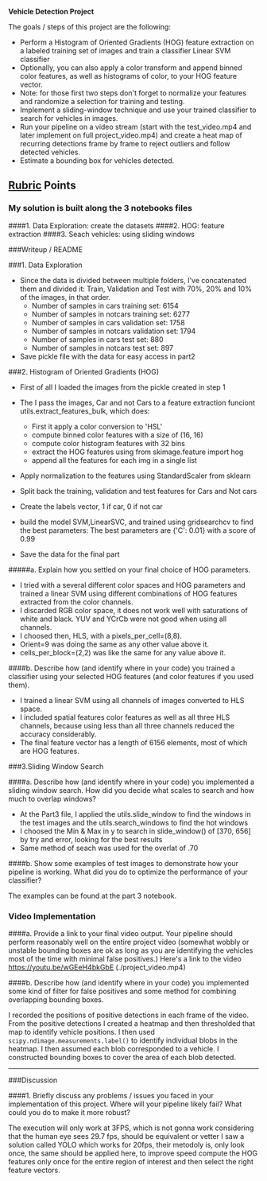 
**Vehicle Detection Project**

The goals / steps of this project are the following:

* Perform a Histogram of Oriented Gradients (HOG) feature extraction on a labeled training set of images and train a classifier Linear SVM classifier
* Optionally, you can also apply a color transform and append binned color features, as well as histograms of color, to your HOG feature vector. 
* Note: for those first two steps don't forget to normalize your features and randomize a selection for training and testing.
* Implement a sliding-window technique and use your trained classifier to search for vehicles in images.
* Run your pipeline on a video stream (start with the test_video.mp4 and later implement on full project_video.mp4) and create a heat map of recurring detections frame by frame to reject outliers and follow detected vehicles.
* Estimate a bounding box for vehicles detected.

[//]: # (Image References)
[video1]: ./project_video.mp4

## [Rubric](https://review.udacity.com/#!/rubrics/513/view) Points
### My solution is built along the 3 notebooks files
####1. Data Exploration: create the datasets
####2. HOG: feature extraction
####3. Seach vehicles: using sliding windows

###Writeup / README

###1. Data Exploration

* Since the data is divided between multiple folders, I've concatenated them and divided it: Train, Validation and Test with 70%, 20% and 10% of the images, in that order.
    * Number of samples in cars training set:  6154
    * Number of samples in notcars training set:  6277
    * Number of samples in cars validation set:  1758
    * Number of samples in notcars validation set:  1794
    * Number of samples in cars test set:  880
    * Number of samples in notcars test set:  897
* Save pickle file with the data for easy access in part2

###2. Histogram of Oriented Gradients (HOG)

* First of all I loaded the images from the pickle created in step 1
* The I pass the images, Car and not Cars to a feature extraction funciont utils.extract_features_bulk, which does:
    * First it apply a color conversion to 'HSL'
    * compute binned color features with a size of (16, 16)
    * compute color histogram features with 32 bins
    * extract the HOG features using from skimage.feature import hog
    * append all the features for each img in a single list
    
* Apply normalization to the features using StandardScaler from sklearn
* Split back the training, validation and test features for Cars and Not cars
* Create the labels vector, 1 if car, 0 if not car
* build the model SVM,LinearSVC, and trained using gridsearchcv to find the best parameters: The best parameters are {'C': 0.01} with a score of 0.99
* Save the data for the final part

#####a. Explain how you settled on your final choice of HOG parameters.

* I tried with a several different color spaces and HOG parameters and trained a linear SVM using different combinations of HOG features extracted from the color channels. 
* I discarded RGB color space, it does not work well with saturations of white and black. YUV and YCrCb were not good when using all channels. 
* I choosed then, HLS, with a pixels_per_cell=(8,8). 
* Orient=9 was doing the same as any other value above it. 
* cells_per_block=(2,2) was like the same for any value above it.

####b. Describe how (and identify where in your code) you trained a classifier using your selected HOG features (and color features if you used them).

* I trained a linear SVM using all channels of images converted to HLS space.
* I included spatial features color features as well as all three HLS channels, because using less than all three channels reduced the accuracy considerably. 
* The final feature vector has a length of 6156 elements, most of which are HOG features.

###3.Sliding Window Search

####a. Describe how (and identify where in your code) you implemented a sliding window search.  How did you decide what scales to search and how much to overlap windows?

* At the Part3 file, I applied the utils.slide_window to find the windows in the test images and the utils.search_windows to find the hot windows
* I choosed the  Min & Max in y to search in slide_window() of [370, 656] by try and error, looking for the best results
* Same method of seach was used for the overlat of .70

####b. Show some examples of test images to demonstrate how your pipeline is working.  What did you do to optimize the performance of your classifier?

The examples can be found at the part 3 notebook.

### Video Implementation

####a. Provide a link to your final video output.  Your pipeline should perform reasonably well on the entire project video (somewhat wobbly or unstable bounding boxes are ok as long as you are identifying the vehicles most of the time with minimal false positives.)
Here's a link to the video https://youtu.be/wGEeH4bkGbE (./project_video.mp4)


####b. Describe how (and identify where in your code) you implemented some kind of filter for false positives and some method for combining overlapping bounding boxes.

I recorded the positions of positive detections in each frame of the video.  From the positive detections I created a heatmap and then thresholded that map to identify vehicle positions.  I then used `scipy.ndimage.measurements.label()` to identify individual blobs in the heatmap.  I then assumed each blob corresponded to a vehicle.  I constructed bounding boxes to cover the area of each blob detected.  

---

###Discussion

####1. Briefly discuss any problems / issues you faced in your implementation of this project.  Where will your pipeline likely fail?  What could you do to make it more robust?

The execution will only work at 3FPS, which is not gonna work considering that the human eye sees 29.7 fps, should be equivalent or vetter
I saw a solution called YOLO which works for 20fps, their metodoly is, only look once, the same should be applied here, to improve speed  compute the HOG features only once for the entire region of interest and then select the right feature vectors.
